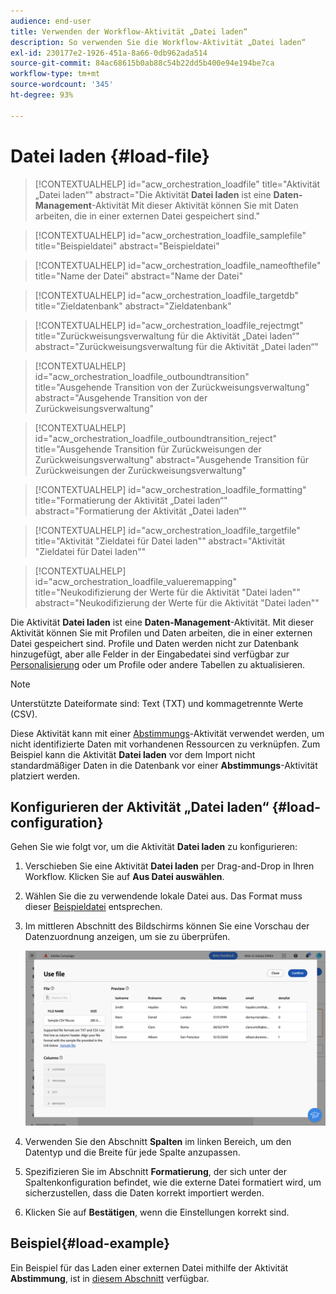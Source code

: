 ```yaml
---
audience: end-user
title: Verwenden der Workflow-Aktivität „Datei laden“
description: So verwenden Sie die Workflow-Aktivität „Datei laden“
exl-id: 230177e2-1926-451a-8a66-0db962ada514
source-git-commit: 84ac68615b0ab88c54b22dd5b400e94e194be7ca
workflow-type: tm+mt
source-wordcount: '345'
ht-degree: 93%

---
```


# Datei laden  {#load-file}

>[!CONTEXTUALHELP]
>id="acw_orchestration_loadfile"
>title="Aktivität „Datei laden“"
>abstract="Die Aktivität **Datei laden** ist eine **Daten-Management**-Aktivität Mit dieser Aktivität können Sie mit Daten arbeiten, die in einer externen Datei gespeichert sind."

>[!CONTEXTUALHELP]
>id="acw_orchestration_loadfile_samplefile"
>title="Beispieldatei"
>abstract="Beispieldatei"

>[!CONTEXTUALHELP]
>id="acw_orchestration_loadfile_nameofthefile"
>title="Name der Datei"
>abstract="Name der Datei"

>[!CONTEXTUALHELP]
>id="acw_orchestration_loadfile_targetdb"
>title="Zieldatenbank"
>abstract="Zieldatenbank"

>[!CONTEXTUALHELP]
>id="acw_orchestration_loadfile_rejectmgt"
>title="Zurückweisungsverwaltung für die Aktivität „Datei laden“"
>abstract="Zurückweisungsverwaltung für die Aktivität „Datei laden“"

>[!CONTEXTUALHELP]
>id="acw_orchestration_loadfile_outboundtransition"
>title="Ausgehende Transition von der Zurückweisungsverwaltung"
>abstract="Ausgehende Transition von der Zurückweisungsverwaltung"

>[!CONTEXTUALHELP]
>id="acw_orchestration_loadfile_outboundtransition_reject"
>title="Ausgehende Transition für Zurückweisungen der Zurückweisungsverwaltung"
>abstract="Ausgehende Transition für Zurückweisungen der Zurückweisungsverwaltung"

>[!CONTEXTUALHELP]
>id="acw_orchestration_loadfile_formatting"
>title="Formatierung der Aktivität „Datei laden“"
>abstract="Formatierung der Aktivität „Datei laden“"

>[!CONTEXTUALHELP]
>id="acw_orchestration_loadfile_targetfile"
>title="Aktivität &quot;Zieldatei für Datei laden&quot;"
>abstract="Aktivität &quot;Zieldatei für Datei laden&quot;"

>[!CONTEXTUALHELP]
>id="acw_orchestration_loadfile_valueremapping"
>title="Neukodifizierung der Werte für die Aktivität &quot;Datei laden&quot;"
>abstract="Neukodifizierung der Werte für die Aktivität &quot;Datei laden&quot;"


Die Aktivität **Datei laden** ist eine **Daten-Management**-Aktivität. Mit dieser Aktivität können Sie mit Profilen und Daten arbeiten, die in einer externen Datei gespeichert sind. Profile und Daten werden nicht zur Datenbank hinzugefügt, aber alle Felder in der Eingabedatei sind verfügbar zur [Personalisierung](../../personalization/gs-personalization.md) oder um Profile oder andere Tabellen zu aktualisieren.

>[!NOTE]
>Unterstützte Dateiformate sind: Text (TXT) und kommagetrennte Werte (CSV).

Diese Aktivität kann mit einer [Abstimmungs](reconciliation.md)-Aktivität verwendet werden, um nicht identifizierte Daten mit vorhandenen Ressourcen zu verknüpfen. Zum Beispiel kann die Aktivität **Datei laden** vor dem Import nicht standardmäßiger Daten in die Datenbank vor einer **Abstimmungs**-Aktivität platziert werden.

## Konfigurieren der Aktivität „Datei laden“ {#load-configuration}

Gehen Sie wie folgt vor, um die Aktivität **Datei laden** zu konfigurieren:

1. Verschieben Sie eine Aktivität **Datei laden** per Drag-and-Drop in Ihren Workflow. Klicken Sie auf **Aus Datei auswählen**.

1. Wählen Sie die zu verwendende lokale Datei aus. Das Format muss dieser [Beispieldatei](../../audience/file-audience.md#sample-file) entsprechen.

1. Im mittleren Abschnitt des Bildschirms können Sie eine Vorschau der Datenzuordnung anzeigen, um sie zu überprüfen.

   ![](../assets/load-file.png)

1. Verwenden Sie den Abschnitt **Spalten** im linken Bereich, um den Datentyp und die Breite für jede Spalte anzupassen.

1. Spezifizieren Sie im Abschnitt **Formatierung**, der sich unter der Spaltenkonfiguration befindet, wie die externe Datei formatiert wird, um sicherzustellen, dass die Daten korrekt importiert werden.

1. Klicken Sie auf **Bestätigen**, wenn die Einstellungen korrekt sind.

## Beispiel{#load-example}

Ein Beispiel für das Laden einer externen Datei mithilfe der Aktivität **Abstimmung**, ist in [diesem Abschnitt](reconciliation.md#reconciliation-example) verfügbar.

